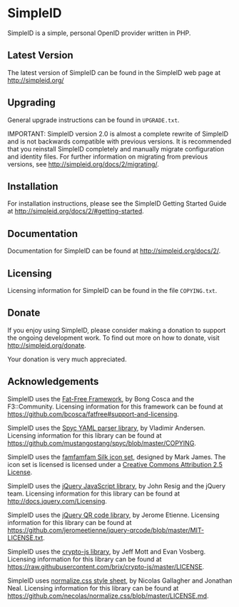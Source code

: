 SimpleID
========

SimpleID is a simple, personal OpenID provider written in PHP.

Latest Version
--------------

The latest version of SimpleID can be found in the SimpleID web page at
<http://simpleid.org/>

Upgrading
---------

General upgrade instructions can be found in `UPGRADE.txt`.

IMPORTANT: SimpleID version 2.0 is almost a complete rewrite of SimpleID and
is not backwards compatible with previous versions.  It is recommended that
you reinstall SimpleID completely and manually migrate configuration and
identity files.  For further information on migrating from previous versions,
see <http://simpleid.org/docs/2/migrating/>.


Installation
------------

For installation instructions, please see the SimpleID Getting Started Guide at
<http://simpleid.org/docs/2/#getting-started>.

Documentation
-------------

Documentation for SimpleID can be found at
<http://simpleid.org/docs/2/>.

Licensing
---------

Licensing information for SimpleID can be found in the file `COPYING.txt`.

Donate
------

If you enjoy using SimpleID, please consider making a donation to support the
ongoing development work.  To find out more on how to donate, visit
<http://simpleid.org/donate>.

Your donation is very much appreciated.

Acknowledgements
----------------

SimpleID uses the [Fat-Free Framework](http://fatfreeframework.com/home),
by Bong Cosca and the F3::Community.
Licensing information for this framework can be found at
<https://github.com/bcosca/fatfree#support-and-licensing>.

SimpleID uses the [Spyc YAML parser library](https://github.com/mustangostang/spyc/),
by Vladimir Andersen.
Licensing information for this library can be found at
<https://github.com/mustangostang/spyc/blob/master/COPYING>.

SimpleID uses the [famfamfam Silk icon set](http://www.famfamfam.com/lab/icons/silk/),
designed by Mark James.
The icon set is licensed is licensed under a
[Creative Commons Attribution 2.5 License](http://creativecommons.org/licenses/by/2.5/).

SimpleID uses the [jQuery JavaScript library](http://jquery.com),
by John Resig and the jQuery team.
Licensing information for this library can be found at <http://docs.jquery.com/Licensing>.

SimpleID uses the [jQuery QR code library](http://jeromeetienne.github.io/jquery-qrcode/),
by Jerome Etienne.
Licensing information for this library can be found at
<https://github.com/jeromeetienne/jquery-qrcode/blob/master/MIT-LICENSE.txt>.

SimpleID uses the [crypto-js library](https://github.com/brix/crypto-js),
by Jeff Mott and Evan Vosberg.
Licensing information for this library can be found at
<https://raw.githubusercontent.com/brix/crypto-js/master/LICENSE>.

SimpleID uses [normalize.css style sheet](http://necolas.github.io/normalize.css/),
by Nicolas Gallagher and Jonathan Neal.
Licensing information for this library can be found at
<https://github.com/necolas/normalize.css/blob/master/LICENSE.md>.
